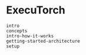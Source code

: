 # ExecuTorch

```{toctree}
intro
concepts
intro-how-it-works
getting-started-architecture
setup
```
